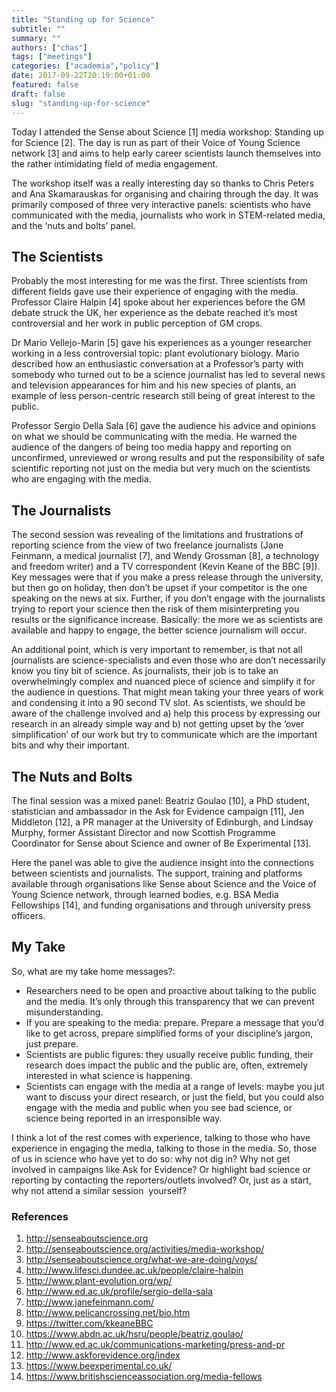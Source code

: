 ```yaml
---
title: "Standing up for Science"
subtitle: ""
summary: ""
authors: ["chas"]
tags: ["meetings"]
categories: ["academia","policy"]
date: 2017-09-22T20:19:00+01:00
featured: false
draft: false
slug: "standing-up-for-science"
---
```

Today I attended the Sense about Science [1] media workshop: Standing up for Science [2]. The day is run as part of their Voice of Young Science network [3] and aims to help early career scientists launch themselves into the rather intimidating field of media engagement.

The workshop itself was a really interesting day so thanks to Chris Peters and Ana Skamarauskas for organising and chairing through the day. It was primarily composed of three very interactive panels: scientists who have communicated with the media, journalists who work in STEM-related media, and the &#8216;nuts and bolts&#8217; panel.

<!--more-->

## The Scientists

Probably the most interesting for me was the first. Three scientists from different fields gave use their experience of engaging with the media. Professor Claire Halpin [4] spoke about her experiences before the GM debate struck the UK, her experience as the debate reached it&#8217;s most controversial and her work in public perception of GM crops.

Dr Mario Vellejo-Marin [5] gave his experiences as a younger researcher working in a less controversial topic: plant evolutionary biology. Mario described how an enthusiastic conversation at a Professor&#8217;s party with somebody who turned out to be a science journalist has led to several news and television appearances for him and his new species of plants, an example of less person-centric research still being of great interest to the public.

Professor Sergio Della Sala [6] gave the audience his advice and opinions on what we should be communicating with the media. He warned the audience of the dangers of being too media happy and reporting on unconfirmed, unreviewed or wrong results and put the responsibility of safe scientific reporting not just on the media but very much on the scientists who are engaging with the media.

## The Journalists

The second session was revealing of the limitations and frustrations of reporting science from the view of two freelance journalists (Jane Feinmann, a medical journalist [7], and Wendy Grossman [8], a technology and freedom writer) and a TV correspondent (Kevin Keane of the BBC [9]). Key messages were that if you make a press release through the university, but then go on holiday, then don&#8217;t be upset if your competitor is the one speaking on the news at six. Further, if you don&#8217;t engage with the journalists trying to report your science then the risk of them misinterpreting you results or the significance increase. Basically: the more we as scientists are available and happy to engage, the better science journalism will occur.

An additional point, which is very important to remember, is that not all journalists are science-specialists and even those who are don&#8217;t necessarily know you tiny bit of science. As journalists, their job is to take an overwhelmingly complex and nuanced piece of science and simplify it for the audience in questions. That might mean taking your three years of work and condensing it into a 90 second TV slot. As scientists, we should be aware of the challenge involved and a) help this process by expressing our research in an already simple way and b) not getting upset by the &#8216;over simplification&#8217; of our work but try to communicate which are the important bits and why their important.

## The Nuts and Bolts

The final session was a mixed panel: Beatriz Goulao [10], a PhD student, statistician and ambassador in the Ask for Evidence campaign [11], Jen Middleton [12], a PR manager at the University of Edinburgh, and Lindsay Murphy, former Assistant Director and now Scottish Programme Coordinator for Sense about Science and owner of Be Experimental [13].

Here the panel was able to give the audience insight into the connections between scientists and journalists. The support, training and platforms available through organisations like Sense about Science and the Voice of Young Science network, through learned bodies, e.g. BSA Media Fellowships [14], and funding organisations and through university press officers.

## My Take

So, what are my take home messages?:

  * Researchers need to be open and proactive about talking to the public and the media. It&#8217;s only through this transparency that we can prevent misunderstanding.
  * If you are speaking to the media: prepare. Prepare a message that you&#8217;d like to get across, prepare simplified forms of your discipline&#8217;s jargon, just prepare.
  * Scientists are public figures: they usually receive public funding, their research does impact the public and the public are, often, extremely interested in what science is happening.
  * Scientists can engage with the media at a range of levels: maybe you jut want to discuss your direct research, or just the field, but you could also engage with the media and public when you see bad science, or science being reported in an irresponsible way.

I think a lot of the rest comes with experience, talking to those who have experience in engaging the media, talking to those in the media. So, those of us in science who have yet to do so: why not dig in? Why not get involved in campaigns like Ask for Evidence? Or highlight bad science or reporting by contacting the reporters/outlets involved? Or, just as a start, why not attend a similar session  yourself?

### References

  1. <a href="http://senseaboutscience.org" target="_blank" rel="noopener noreferrer">http://senseaboutscience.org</a>
  2. <a href="http://senseaboutscience.org/activities/media-workshop/" target="_blank" rel="noopener noreferrer">http://senseaboutscience.org/activities/media-workshop/</a>
  3. <a href="http://senseaboutscience.org/what-we-are-doing/voys/" target="_blank" rel="noopener noreferrer">http://senseaboutscience.org/what-we-are-doing/voys/</a>
  4. <a href="http://www.lifesci.dundee.ac.uk/people/claire-halpin" target="_blank" rel="noopener noreferrer">http://www.lifesci.dundee.ac.uk/people/claire-halpin</a>
  5. <a href="http://www.plant-evolution.org/wp/" target="_blank" rel="noopener noreferrer">http://www.plant-evolution.org/wp/</a>
  6. <a href="http://www.ed.ac.uk/profile/sergio-della-sala" target="_blank" rel="noopener noreferrer">http://www.ed.ac.uk/profile/sergio-della-sala</a>
  7. <a href="http://www.janefeinmann.com/" target="_blank" rel="noopener noreferrer">http://www.janefeinmann.com/</a>
  8. <a href="http://www.pelicancrossing.net/bio.htm" target="_blank" rel="noopener noreferrer">http://www.pelicancrossing.net/bio.htm</a>
  9. <a href="https://twitter.com/kkeaneBBC" target="_blank" rel="noopener noreferrer">https://twitter.com/kkeaneBBC</a>
 10. <a href="https://web.archive.org/web/20150929033612/http://www.abdn.ac.uk:80/hsru/people/beatriz.goulao/" target="_blank" rel="noopener noreferrer">https://www.abdn.ac.uk/hsru/people/beatriz.goulao/</a>
 11. <a href="http://www.ed.ac.uk/communications-marketing/press-and-pr" target="_blank" rel="noopener noreferrer">http://www.ed.ac.uk/communications-marketing/press-and-pr</a>
 12. <a href="http://www.askforevidence.org/index" target="_blank" rel="noopener noreferrer">http://www.askforevidence.org/index</a>
 13. <a href="https://www.beexperimental.co.uk/" target="_blank" rel="noopener noreferrer">https://www.beexperimental.co.uk/</a>
 14. <a href="https://www.britishscienceassociation.org/media-fellows" target="_blank" rel="noopener noreferrer">https://www.britishscienceassociation.org/media-fellows</a>

